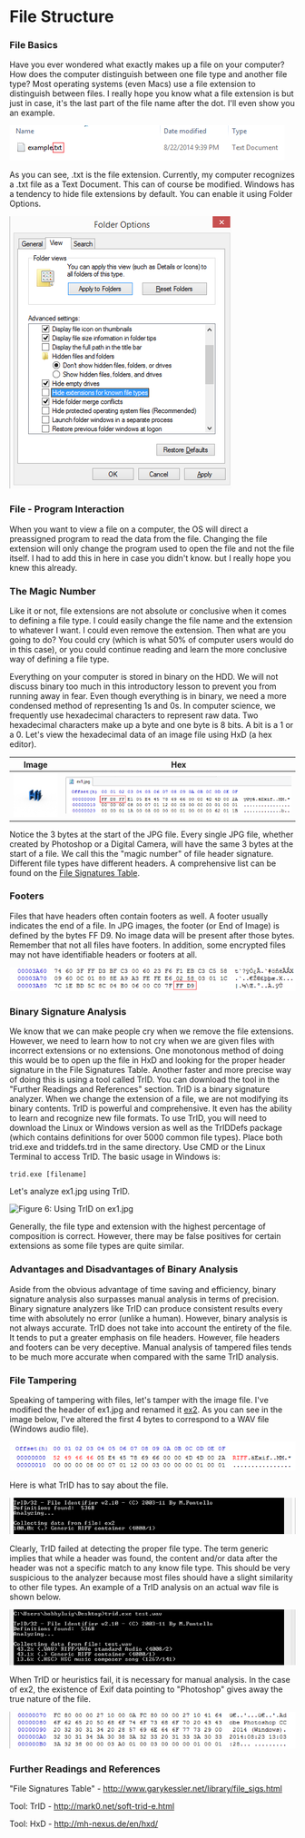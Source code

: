 # File Structure

### File Basics

Have you ever wondered what exactly makes up a file on your computer? How does the computer distinguish between one file type and another file type? Most operating systems (even Macs) use a file extension to distinguish between files. I really hope you know what a file extension is but just in case, it's the last part of the file name after the dot. I'll even show you an example.

![](ext.png "Figure 1: The file extension part of the file")

As you can see, .txt is the file extension. Currently, my computer recognizes a .txt file as a Text Document. This can of course be modified. Windows has a tendency to hide file extensions by default. You can enable it using Folder Options.

![](unhide.png "Figure 2: Enabling view all extension feature in Windows 8")

### File - Program Interaction

When you want to view a file on a computer, the OS will direct a preassigned program to read the data from the file. Changing the file extension will only change the program used to open the file and not the file itself. I had to add this in here in case you didn't know. but I really hope you knew this already.

### The Magic Number

Like it or not, file extensions are not absolute or conclusive when it comes to defining a file type. I could easily change the file name and the extension to whatever I want. I could even remove the extension. Then what are you going to do? You could cry (which is what 50% of computer users would do in this case), or you could continue reading and learn the more conclusive way of defining a file type.

Everything on your computer is stored in binary on the HDD. We will not discuss binary too much in this introductory lesson to prevent you from running away in fear. Even though everything is in binary, we need a more condensed method of representing 1s and 0s. In computer science, we frequently use hexadecimal characters to represent raw data. Two hexadecimal characters make up a byte and one byte is 8 bits. A bit is a 1 or a 0. Let's view the hexadecimal data of an image file using HxD (a hex editor).

|Image|Hex|
|:---:|:-:|
|![](ex1.jpg "Figure 3: Example image")|![](ex1head.png "Figure 4: Hex view of ex1.jpg (header)")


Notice the 3 bytes at the start of the JPG file. Every single JPG file, whether created by Photoshop or a Digital Camera, will have the same 3 bytes at the start of a file. We call this the "magic number" of file header signature. Different file types have different headers. A comprehensive list can be found on the [File Signatures Table](http://www.garykessler.net/library/file_sigs.html).

### Footers

Files that have headers often contain footers as well. A footer usually indicates the end of a file. In JPG images, the footer (or End of Image) is defined by the bytes FF D9. No image data will be present after those bytes. Remember that not all files have footers. In addition, some encrypted files may not have identifiable headers or footers at all.

![](ex1foot.png "Figure 5: Hex view of ex1.jpg (footer)")

### Binary Signature Analysis

We know that we can make people cry when we remove the file extensions. However, we need to learn how to not cry when we are given files with incorrect extensions or no extensions. One monotonous method of doing this would be to open up the file in HxD and looking for the proper header signature in the File Signatures Table. Another faster and more precise way of doing this is using a tool called TrID. You can download the tool in the "Further Readings and References" section. TrID is a binary signature analyzer. When we change the extension of a file, we are not modifying its binary contents. TrID is powerful and comprehensive. It even has the ability to learn and recognize new file formats. To use TrID, you will need to download the Linux or Windows version as well as the TrIDDefs package (which contains definitions for over 5000 common file types). Place both trid.exe and triddefs.trd in the same directory. Use CMD or the Linux Terminal to access TrID. The basic usage in Windows is:

```
trid.exe [filename]
```

Let's analyze ex1.jpg using TrID.

![](trid1.png "Figure 6: Using TrID on ex1.jpg
")

Generally, the file type and extension with the highest percentage of composition is correct. However, there may be false positives for certain extensions as some file types are quite similar.

### Advantages and Disadvantages of Binary Analysis

Aside from the obvious advantage of time saving and efficiency, binary signature analysis also surpasses manual analysis in terms of precision. Binary signature analyzers like TrID can produce consistent results every time with absolutely no error (unlike a human). However, binary analysis is not always accurate. TrID does not take into account the entirety of the file. It tends to put a greater emphasis on file headers. However, file headers and footers can be very deceptive. Manual analysis of tampered files tends to be much more accurate when compared with the same TrID analysis.

### File Tampering

Speaking of tampering with files, let's tamper with the image file. I've modified the header of ex1.jpg and renamed it [ex2](ext2). As you can see in the image below, I've altered the first 4 bytes to correspond to a WAV file (Windows audio file).

![](ex2head.png "Figure 7: Hex view of ex2 (header)")

Here is what TrID has to say about the file.

![](trid2.png "Figure 8: Using TrID on ex2")

Clearly, TrID failed at detecting the proper file type. The term generic implies that while a header was found, the content and/or data after the header was not a specific match to any know file type. This should be very suspicious to the analyzer because most files should have a slight similarity to other file types. An example of a TrID analysis on an actual wav file is shown below.

![](actual.png "Figure 9: Using TrID on a wav file")

When TrID or heuristics fail, it is necessary for manual analysis. In the case of ex2, the existence of Exif data pointing to "Photoshop" gives away the true nature of the file.

![](photos.png "Figure 10: Manual Analysis of ex2")

### Further Readings and References

"File Signatures Table" - http://www.garykessler.net/library/file_sigs.html

Tool: TrID - http://mark0.net/soft-trid-e.html

Tool: HxD - http://mh-nexus.de/en/hxd/
